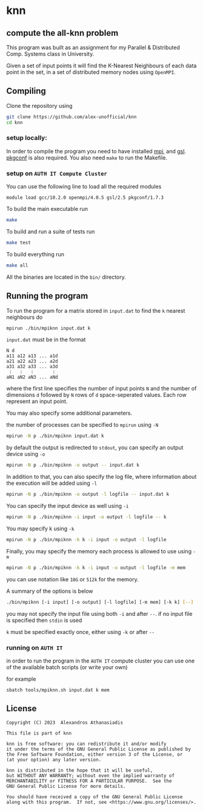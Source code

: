 # knn
## compute the all-knn problem

This program was built as an assignment for my Parallel & Distributed Comp. Systems
class in University.

Given a set of input points it will find the K-Nearest Neighbours of each data point in the set,
in a set of distributed memory nodes using `OpenMPI`.

Compiling
---------
Clone the repository using
```bash
git clone https://github.com/alex-unofficial/knn
cd knn
```

### setup locally:
In order to compile the program you need to have
installed [mpi](https://www.open-mpi.org/), and [gsl](https://www.gnu.org/software/gsl/).
[pkgconf](http://pkgconf.org/) is also required.
You also need `make` to run the Makefile.

### setup on `AUTH IT Compute Cluster`
You can use the following line to load all the required modules
```
module load gcc/10.2.0 openmpi/4.0.5 gsl/2.5 pkgconf/1.7.3
```

To build the main executable run
```bash
make
```

To build and run a suite of tests run
```bash
make test
```

To build everything run
```bash
make all
```

All the binaries are located in the `bin/` directory.

Running the program
-------------------
To run the program for a matrix stored in `input.dat` to find the `k` nearest neighbours do
```bash
mpirun ./bin/mpiknn input.dat k
```

`input.dat` must be in the format
```dat
N d
a11 a12 a13 ... a1d
a21 a22 a23 ... a2d
a31 a32 a33 ... a3d
 :   :   :       :
aN1 aN2 aN3 ... aNd
```
where the first line specifies the number of input points `N` and the number of dimensions `d`
followed by `N` rows of `d` space-seperated values. Each row represent an input point.

You may also specify some additional parameters.

the number of processes can be specified to `mpirun` using `-N`
```bash
mpirun -N p ./bin/mpiknn input.dat k
```

by default the output is redirected to `stdout`, you can specify an output device using `-o`
```bash
mpirun -N p ./bin/mpiknn -o output -- input.dat k
```

In addition to that, you can also specify the log file, where information about the execution
will be added using `-l`
```bash
mpirun -N p ./bin/mpiknn -o output -l logfile -- input.dat k
```

You can specify the input device as well using `-i`
```bash
mpirun -N p ./bin/mpiknn -i input -o output -l logfile -- k
```

You may specify k using `-k`
```bash
mpirun -N p ./bin/mpiknn -k k -i input -o output -l logfile
```

Finally, you may specify the memory each process is allowed to use using `-m`
```bash
mpirun -N p ./bin/mpiknn -k k -i input -o output -l logfile -m mem
```
you can use notation like `10G` or `512k` for the memory.


A summary of the options is below
```bash
./bin/mpiknn [-i input] [-o output] [-l logfile] [-m mem] [-k k] [--] [input.dat] [k]
```
you may not specify the input file using both `-i` and after `--`.
if no input file is specified then `stdin` is used

`k` must be specified exactly once, either using `-k` or after `--`

### running on `AUTH IT`
in order to run the program in the `AUTH IT` compute cluster you can use one of the available
batch scripts (or write your own)

for example
```
sbatch tools/mpiknn.sh input.dat k mem
```

License
-------
```
Copyright (C) 2023  Alexandros Athanasiadis

This file is part of knn

knn is free software: you can redistribute it and/or modify
it under the terms of the GNU General Public License as published by
the Free Software Foundation, either version 3 of the License, or
(at your option) any later version.

knn is distributed in the hope that it will be useful,
but WITHOUT ANY WARRANTY; without even the implied warranty of
MERCHANTABILITY or FITNESS FOR A PARTICULAR PURPOSE.  See the
GNU General Public License for more details.

You should have received a copy of the GNU General Public License
along with this program.  If not, see <https://www.gnu.org/licenses/>.
```
